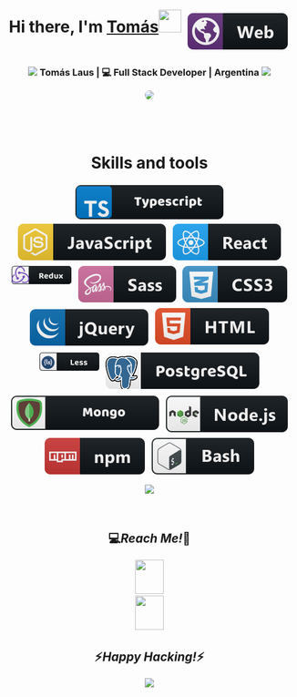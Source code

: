 <h1 align='center'>Hi there, I'm <a href="https://tomaslaus.vercel.app/">Tomás</a><img src="https://user-images.githubusercontent.com/1303154/88677602-1635ba80-d120-11ea-84d8-d263ba5fc3c0.gif" width=40 height=40/> <img src="https://github.com/MikeCodesDotNET/ColoredBadges/raw/master/svg/dev/misc/web.svg" alt="web" style="vertical-align:top; margin:6px 4px"></h1>


<div align="center">
<h3><img src="https://media.giphy.com/media/WUlplcMpOCEmTGBtBW/giphy.gif" width="30"> Tomás Laus | 💻 Full Stack Developer | Argentina <img src="https://external-content.duckduckgo.com/iu/?u=https%3A%2F%2Fflagdownload.com%2Fwp-content%2Fuploads%2FFlag_of_Argentina_Flat_Round-1024x1024.png&f=1&nofb=1" width="30"></h3>
  <img src="https://media.giphy.com/media/rEug7UFYzpvP2/giphy.gif" width="500" style="border-radius:50%">
</div>


<br />
<br />
<br />

### <h1 align='center'>Skills and tools </h1>

<p align="center">
  <img src="media/qt.svg" alt="ts" style="vertical-align:top; margin:4px">
  <img src="https://raw.githubusercontent.com/8bithemant/8bithemant/master/svg/dev/languages/js.svg" alt="js" style="vertical-align:top; margin:4px">
  <img src="https://raw.githubusercontent.com/8bithemant/8bithemant/master/svg/dev/frameworks/react.svg" alt="react" style="vertical-align:top; margin:4px">
     <img src="media/eclipse.png" alt="redux" style="vertical-align:top; margin:6px 4px">

  <img src="https://github.com/MikeCodesDotNET/ColoredBadges/raw/master/svg/dev/languages/sass.svg" alt="sass" style="vertical-align:top; margin:6px 4px">
 
  <img src="https://github.com/MikeCodesDotNET/ColoredBadges/raw/master/svg/dev/languages/css3.svg" alt="bootstrap" style="vertical-align:top; margin:6px 4px">
    <img src="https://github.com/MikeCodesDotNET/ColoredBadges/raw/master/svg/dev/frameworks/jquery.svg" alt="jquery" style="vertical-align:top; margin:6px 4px">
    <img src="https://raw.githubusercontent.com/8bithemant/8bithemant/master/svg/dev/languages/html.svg" alt="html" style="vertical-align:top; margin:4px">   
    <img src="media/lesscss.png" alt="less" style="vertical-align:top; margin:6px 4px">
    <img src="media/psql.svg" alt="psql" style="vertical-align:top; margin:6px 4px">
  <img src="media/mongo.svg" alt="mongo" style="vertical-align:top; margin:6px 4px">
  <img src="https://github.com/MikeCodesDotNET/ColoredBadges/raw/master/svg/dev/frameworks/nodejs.svg" alt="nodejs" style="vertical-align:top; margin:6px 4px">


  <img src="https://raw.githubusercontent.com/8bithemant/8bithemant/master/svg/dev/services/npm.svg" alt="npm" style="vertical-align:top; margin:4px">
  <img src="https://raw.githubusercontent.com/8bithemant/8bithemant/master/svg/dev/tools/bash.svg" alt="bash" style="vertical-align:top; margin:4px">
  



  


</p>

<!--  -->

<p align="center" >
   <a href="https://github.com/TomasLaus/github-readme-stats"> 
   <img  src="https://github-readme-stats.vercel.app/api?username=TomasLaus&&show_icons=true&theme=monokai&count_private=true&hide=stars,prs,issues,contribs&hide_border=true&border_radius=15"/>
 </a>
</p>


<br />


<h2 align='center'>💻<i>Reach Me!</i>📲</h2>
<p align='center'>
  <a href="https://tomaslaus.vercel.app/"><img src="https://external-content.duckduckgo.com/iu/?u=https%3A%2F%2Fcdn2.iconfinder.com%2Fdata%2Ficons%2Fseo-internet-marketing-6%2F256%2FPortfolio-512.png&f=1&nofb=1" width=50 height=60 /></a><br>
  <a href="https://www.linkedin.com/in/tomaslaus/" ><img src="https://www.svgrepo.com/show/157006/linkedin.svg" width=50 height=60 /><i align='center'></i></a>
</p>

<h2 align='center'>⚡️<i>Happy Hacking!</i>⚡️</h2>
<p align="center">
   <img src="https://media.giphy.com/media/f9XgHHnPnDjOF1hWpl/giphy.gif" />
   </p>
   
   
<br />


